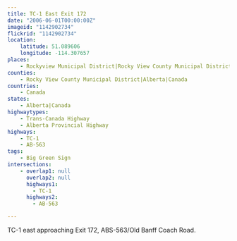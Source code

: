 ```yaml
---
title: TC-1 East Exit 172
date: "2006-06-01T00:00:00Z"
imageid: "1142902734"
flickrid: "1142902734"
location:
    latitude: 51.089606
    longitude: -114.307657
places:
    - Rockyview Municipal District|Rocky View County Municipal District|Alberta|Canada
counties:
    - Rocky View County Municipal District|Alberta|Canada
countries:
    - Canada
states:
    - Alberta|Canada
highwaytypes:
    - Trans-Canada Highway
    - Alberta Provincial Highway
highways:
    - TC-1
    - AB-563
tags:
    - Big Green Sign
intersections:
    - overlap1: null
      overlap2: null
      highways1:
        - TC-1
      highways2:
        - AB-563

---
```

TC-1 east approaching Exit 172, ABS-563/Old Banff Coach Road.